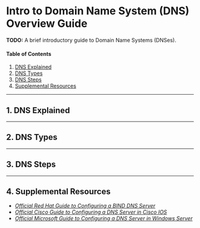# Intro to Domain Name System (DNS) Overview Guide

**TODO:** A brief introductory guide to Domain Name Systems (DNSes).

#### Table of Contents

1. [DNS Explained](#explained)
2. [DNS Types](#types)
3. [DNS Steps](#steps)
4. [Supplemental Resources](#supplemental)

<hr />

## 1. <a name="explained">DNS Explained</a>

<hr />

## 2. <a name="types">DNS Types</a>

<hr />

## 3. <a name="steps">DNS Steps</a>

<hr />

## 4. <a name="supplemental">Supplemental Resources</a>

* *[Official Red Hat Guide to Configuring a BIND DNS Server](https://docs.redhat.com/en/documentation/red_hat_enterprise_linux/8/html/deploying_different_types_of_servers/assembly_setting-up-and-configuring-a-bind-dns-server_deploying-different-types-of-servers)*
* *[Official Cisco Guide to Configuring a DNS Server in Cisco IOS](https://www.cisco.com/c/en/us/support/docs/ip/domain-name-system-dns/24182-reversedns.html)*
* *[Official Microsoft Guide to Configuring a DNS Server in Windows Server](https://learn.microsoft.com/en-us/windows-server/networking/dns/quickstart-install-configure-dns-server?tabs=powershell)*
